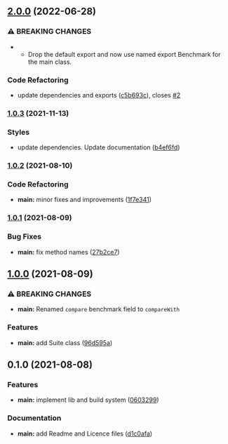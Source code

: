 

## [2.0.0](https://github.com/Masquerade-Circus/buffalo-bench/compare/1.0.3...2.0.0) (2022-06-28)


### ⚠ BREAKING CHANGES

* - Drop the default export and now use named export Benchmark for the main class.

### Code Refactoring

* update dependencies and exports ([c5b693c](https://github.com/Masquerade-Circus/buffalo-bench/commit/c5b693c39fcecd4cb6d5be56933993cbefec636b)), closes [#2](https://github.com/Masquerade-Circus/buffalo-bench/issues/2)

### [1.0.3](https://github.com/Masquerade-Circus/buffalo-bench/compare/1.0.2...1.0.3) (2021-11-13)


### Styles

* update dependencies. Update documentation ([b4ef6fd](https://github.com/Masquerade-Circus/buffalo-bench/commit/b4ef6fd7e63549ad51a39138271beb4228c77284))

### [1.0.2](https://github.com/Masquerade-Circus/buffalo-bench/compare/1.0.1...1.0.2) (2021-08-10)


### Code Refactoring

* **main:** minor fixes and improvements ([1f7e341](https://github.com/Masquerade-Circus/buffalo-bench/commit/1f7e341cf3eb883e857c2f2fe9f8023c851f6570))

### [1.0.1](https://github.com/Masquerade-Circus/buffalo-bench/compare/1.0.0...1.0.1) (2021-08-09)


### Bug Fixes

* **main:** fix method names ([27b2ce7](https://github.com/Masquerade-Circus/buffalo-bench/commit/27b2ce7c50016b7b2daa80d123d4d34fb27a7ec1))

## [1.0.0](https://github.com/Masquerade-Circus/buffalo-bench/compare/0.1.0...1.0.0) (2021-08-09)


### ⚠ BREAKING CHANGES

* **main:** Renamed `compare` benchmark field to `compareWith`

### Features

* **main:** add Suite class ([96d595a](https://github.com/Masquerade-Circus/buffalo-bench/commit/96d595a4c7e8eb651738927ebb3e232d6475baa9))

## 0.1.0 (2021-08-08)


### Features

* **main:** implement lib and build system ([0603299](https://github.com/Masquerade-Circus/buffalo-bench/commit/0603299941f8a8ee410c79ed272dc30580da0720))


### Documentation

* **main:** add Readme and Licence files ([d1c0afa](https://github.com/Masquerade-Circus/buffalo-bench/commit/d1c0afaa8aae15faf04a84f875030c9bef4082a6))